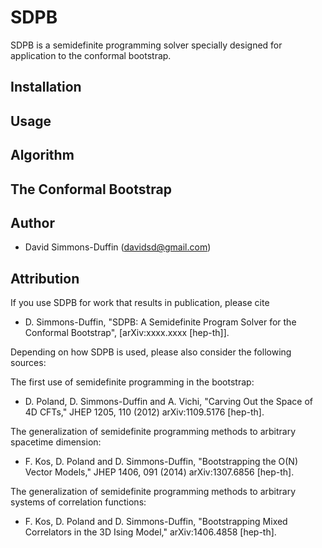 # SDPB

SDPB is a semidefinite programming solver specially designed for
application to the conformal bootstrap.

## Installation

## Usage

## Algorithm

## The Conformal Bootstrap

## Author

- David Simmons-Duffin (davidsd@gmail.com)

## Attribution

If you use SDPB for work that results in publication, please cite

- D. Simmons-Duffin, "SDPB: A Semidefinite Program Solver for the
  Conformal Bootstrap", [arXiv:xxxx.xxxx [hep-th]].

Depending on how SDPB is used, please also consider the following sources:

The first use of semidefinite programming in the bootstrap:

- D. Poland, D. Simmons-Duffin and A. Vichi, "Carving Out the Space of
  4D CFTs," JHEP 1205, 110 (2012) arXiv:1109.5176 [hep-th].

The generalization of semidefinite programming methods to arbitrary
spacetime dimension:

- F. Kos, D. Poland and D. Simmons-Duffin, "Bootstrapping the O(N)
  Vector Models," JHEP 1406, 091 (2014) arXiv:1307.6856 [hep-th].

The generalization of semidefinite programming methods to arbitrary
systems of correlation functions:

- F. Kos, D. Poland and D. Simmons-Duffin, "Bootstrapping Mixed
  Correlators in the 3D Ising Model," arXiv:1406.4858 [hep-th].